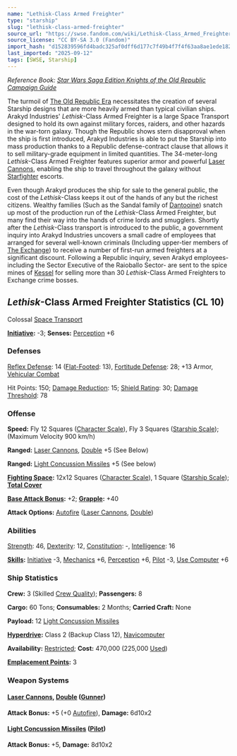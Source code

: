 ```yaml
---
name: "Lethisk-Class Armed Freighter"
type: "starship"
slug: "lethisk-class-armed-freighter"
source_url: "https://swse.fandom.com/wiki/Lethisk-Class_Armed_Freighter"
source_license: "CC BY-SA 3.0 (Fandom)"
import_hash: "d152839596fd4badc325af0dff6d177c7f49b4f7f4f63aa8ae1ede1827ee2ccf"
last_imported: "2025-09-12"
tags: [SWSE, Starship]
---
```

*Reference Book: [Star Wars Saga Edition Knights of the Old Republic Campaign Guide](https://swse.fandom.com/wiki/Star_Wars_Saga_Edition_Knights_of_the_Old_Republic_Campaign_Guide)*

The turmoil of [The Old Republic Era](https://swse.fandom.com/wiki/The_Old_Republic_Era) necessitates the creation of several Starship designs that are more heavily armed than typical civilian ships. Arakyd Industries' *Lethisk*-Class Armed Freighter is a large Space Transport designed to hold its own against military forces, raiders, and other hazards in the war-torn galaxy. Though the Republic shows stern disapproval when the ship is first introduced, Arakyd Industries is able to put the Starship into mass production thanks to a Republic defense-contract clause that allows it to sell military-grade equipment in limited quantities. The 34-meter-long *Lethisk*-Class Armed Freighter features superior armor and powerful [Laser Cannons](https://swse.fandom.com/wiki/Laser_Cannons), enabling the ship to travel throughout the galaxy without [Starfighter](https://swse.fandom.com/wiki/Starfighter) escorts.

Even though Arakyd produces the ship for sale to the general public, the cost of the *Lethisk*-Class keeps it out of the hands of any but the richest citizens. Wealthy families (Such as the Sandal family of [Dantooine](https://swse.fandom.com/wiki/Dantooine)) snatch up most of the production run of the *Lethisk*-Class Armed Freighter, but many find their way into the hands of crime lords and smugglers. Shortly after the *Lethisk*-Class transport is introduced to the public, a government inquiry into Arakyd Industries uncovers a small cadre of employees that arranged for several well-known criminals (Including upper-tier members of [The Exchange](https://swse.fandom.com/wiki/The_Exchange)) to receive a number of first-run armed freighters at a significant discount. Following a Republic inquiry, seven Arakyd employees- including the Sector Executive of the Raioballo Sector- are sent to the spice mines of [Kessel](https://swse.fandom.com/wiki/Kessel) for selling more than 30 *Lethisk*-Class Armed Freighters to Exchange crime bosses.

## *Lethisk*-Class Armed Freighter Statistics (CL 10)
Colossal [Space Transport](https://swse.fandom.com/wiki/Space_Transport)

**[Initiative](https://swse.fandom.com/wiki/Initiative):** -3; **Senses:** [Perception](https://swse.fandom.com/wiki/Perception) +6
### Defenses
[Reflex Defense](https://swse.fandom.com/wiki/Reflex_Defense_(Vehicles)): 14 ([Flat-Footed](https://swse.fandom.com/wiki/Flat-Footed): 13), [Fortitude Defense](https://swse.fandom.com/wiki/Fortitude_Defense_(Vehicles)): 28; +13 Armor, [Vehicular Combat](https://swse.fandom.com/wiki/Vehicular_Combat)

Hit Points: 150; [Damage Reduction](https://swse.fandom.com/wiki/Damage_Reduction): 15; [Shield Rating](https://swse.fandom.com/wiki/Shield_Rating): 30; [Damage Threshold](https://swse.fandom.com/wiki/Damage_Threshold_(Vehicles)): 78
### Offense
**Speed:** Fly 12 Squares ([Character Scale](https://swse.fandom.com/wiki/Character_Scale)), Fly 3 Squares ([Starship Scale](https://swse.fandom.com/wiki/Starship_Scale)); (Maximum Velocity 900 km/h)

**Ranged:** [Laser Cannons](https://swse.fandom.com/wiki/Laser_Cannons), [Double](https://swse.fandom.com/wiki/Double) +5 (See Below)

**Ranged:** [Light Concussion Missiles](https://swse.fandom.com/wiki/Light_Concussion_Missiles) +5 (See below)

**[Fighting Space](https://swse.fandom.com/wiki/Fighting_Space):** 12x12 Squares ([Character Scale](https://swse.fandom.com/wiki/Character_Scale)), 1 Square ([Starship Scale](https://swse.fandom.com/wiki/Starship_Scale)); **[Total Cover](https://swse.fandom.com/wiki/Total_Cover)**

**[Base Attack Bonus](https://swse.fandom.com/wiki/Base_Attack_Bonus):** +2; **[Grapple](https://swse.fandom.com/wiki/Grapple):** +40

**Attack Options:** [Autofire](https://swse.fandom.com/wiki/Autofire_(Vehicle_Combat)) ([Laser Cannons](https://swse.fandom.com/wiki/Laser_Cannons), [Double](https://swse.fandom.com/wiki/Double))
### Abilities
[Strength](https://swse.fandom.com/wiki/Strength): 46, [Dexterity](https://swse.fandom.com/wiki/Dexterity): 12, [Constitution](https://swse.fandom.com/wiki/Constitution): -, [Intelligence](https://swse.fandom.com/wiki/Intelligence): 16

**[Skills](https://swse.fandom.com/wiki/Skills):** [Initiative](https://swse.fandom.com/wiki/Initiative) -3, [Mechanics](https://swse.fandom.com/wiki/Mechanics) +6, [Perception](https://swse.fandom.com/wiki/Perception) +6, [Pilot](https://swse.fandom.com/wiki/Pilot) -3, [Use Computer](https://swse.fandom.com/wiki/Use_Computer) +6
### Ship Statistics
**Crew:** 3 (Skilled [Crew Quality](https://swse.fandom.com/wiki/Crew_Quality)); **Passengers:** 8

**Cargo:** 60 Tons; **Consumables:** 2 Months; **Carried Craft:** None

**Payload:** 12 [Light Concussion Missiles](https://swse.fandom.com/wiki/Light_Concussion_Missiles)

**[Hyperdrive](https://swse.fandom.com/wiki/Hyperdrive):** Class 2 (Backup Class 12), [Navicomputer](https://swse.fandom.com/wiki/Navicomputer)

**Availability:** [Restricted](https://swse.fandom.com/wiki/Restricted); **Cost:** 470,000 (225,000 [Used](https://swse.fandom.com/wiki/Used))

**[Emplacement Points](https://swse.fandom.com/wiki/Emplacement_Points):** 3
### Weapon Systems
#### **[Laser Cannons](https://swse.fandom.com/wiki/Laser_Cannons), [Double](https://swse.fandom.com/wiki/Double) ([Gunner](https://swse.fandom.com/wiki/Gunner))**
**Attack Bonus:** +5 (+0 [Autofire](https://swse.fandom.com/wiki/Autofire_(Vehicle_Combat))), **Damage:** 6d10x2

#### **[Light Concussion Missiles](https://swse.fandom.com/wiki/Light_Concussion_Missiles) ([Pilot](https://swse.fandom.com/wiki/Pilot_(Vehicle_Combat)))**
**Attack Bonus:** +5, **Damage:** 8d10x2